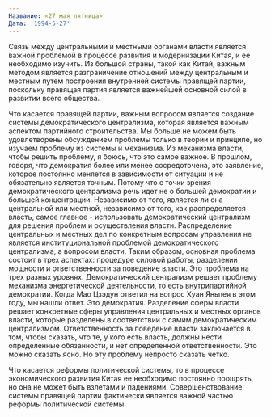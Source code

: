 ```yaml
---
Название: «27 мая пятница»
Дата: '1994-5-27'
---
```


Связь между центральными и местными органами власти является важной проблемой в процессе развития и модернизации Китая, и ее необходимо изучить. Из большой страны, такой как Китай, важным методом является разграничение отношений между центральным и местным путем построения внутренней системы правящей партии, поскольку правящая партия является важнейшей основной силой в развитии всего общества.

Что касается правящей партии, важным вопросом является создание системы демократического централизма, которая является важным аспектом партийного строительства. Мы больше не можем быть удовлетворены обсуждением проблемы только в теории и принципе, но изучаем проблему из системы и механизма. Из механизма власти, чтобы решить проблему, я боюсь, что это самое важное. В прошлом, говоря, что демократия более или менее сосредоточена, это заявление, которое постоянно меняется в зависимости от ситуации и не обязательно является точным. Потому что с точки зрения демократического централизма речь идет не о большей демократии и большей концентрации. Независимо от того, является ли она центральной или местной, независимо от того, как распределяется власть, самое главное - использовать демократический централизм для решения проблем и осуществления власти. Распределение центральных и местных дел по конкретным вопросам управления не является институциональной проблемой демократического централизма, а вопросом власти. Таким образом, основная проблема состоит в трех аспектах: процедуре силовой работы, разделении мощности и ответственности за поведение власти. Это проблема на трех разных уровнях. Демократический централизм решает проблему механизма энергетической деятельности, то есть внутрипартийной демократии. Когда Мао Цзэдун ответил на вопрос Хуан Яньпея в этом году, мы нашли ответ. Это демократия. Разделение сферы власти решает конкретные сферы управления центральных и местных органов власти, которые разделены в соответствии с самим демократическим централизмом. Ответственность за поведение власти заключается в том, чтобы сказать, что те, у кого есть власть, должны нести определенные обязанности, и нет определенной ответственности. Это можно сказать ясно. Но эту проблему непросто сказать четко.

Что касается реформы политической системы, то в процессе экономического развития Китая ее необходимо постоянно поощрять, но она не может быть взлетами и падениями. Совершенствование системы правящей партии фактически является важной частью реформы политической системы.

